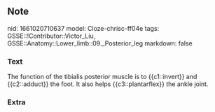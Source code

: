 ## Note
nid: 1661020710637
model: Cloze-chrisc-ff04e
tags: GSSE::!Contributor::Victor_Liu, GSSE::Anatomy::Lower_limb::09._Posterior_leg
markdown: false

### Text
The function of the tibialis posterior muscle is to {{c1::invert}} and {{c2::adduct}} the foot. It also helps {{c3::plantarflex}} the ankle joint.

### Extra

